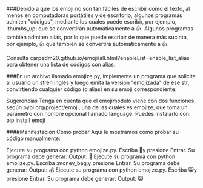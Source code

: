 ###Debido a que los emoji no son tan fáciles de escribir como el texto, al menos en computadoras portátiles y de escritorio, algunos programas admiten "códigos", mediante los cuales puede escribir, por ejemplo, :thumbs_up: que se convertirán automáticamente a 👍. Algunos programas también admiten alias, por lo que puede escribir de manera más sucinta, por ejemplo, :thumbsup: que también se convertirá automáticamente a 👍.  

Consulta carpedm20.github.io/emoji/all.html?enableList=enable_list_alias para obtener una lista de códigos con alias.

###En un archivo llamado emojize.py, implemente un programa que solicite al usuario un stren inglés y luego emita la versión "emojizada" de ese str, convirtiendo cualquier código (o alias) en su emoji correspondiente.

Sugerencias
Tenga en cuenta que el emojimódulo viene con dos funciones, según pypi.org/project/emoji, una de las cuales es emojize, que toma un parámetro con nombre opcional llamado language. Puedes instalarlo con:
pip install emoji

####Manifestación Cómo probar
Aquí le mostramos cómo probar su código manualmente:

Ejecute su programa con python emojize.py. Escriba :1st_place_medal:y presione Entrar. Su programa debe generar:
Output: 🥇
Ejecute su programa con python emojize.py. Escriba :money_bag:y presione Entrar. Su programa debe generar:
Output: 💰
Ejecute su programa con python emojize.py. Escriba :smile_cat:y presione Entrar. Su programa debe generar:
Output: 😸
